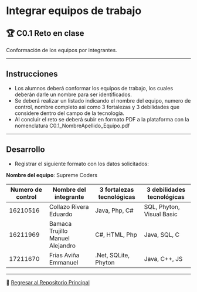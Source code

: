 # Integrar equipos de trabajo

## :trophy: C0.1 Reto en clase

Conformación de los equipos por integrantes.
___

## Instrucciones

- Los alumnos deberá conformar los equipos de trabajo, los cuales deberán darle un nombre para ser identificados.
- Se deberá realizar un listado indicando el nombre del equipo, numero de control, nombre completo asi como 3 fortalezas y 3 debilidades que considere dentro del campo de la tecnología.
- Al concluir el reto se deberá subir en formato PDF a la plataforma con la nomenclatura C0.1_NombreApellido_Equipo.pdf

___

## Desarrollo

- Registrar el siguiente formato con los datos solicitados:

**Nombre del equipo**: Supreme Coders

Numero de control | Nombre del integrante | 3 fortalezas tecnológicas | 3 debilidades tecnológicas
---------|----------|---------|---------|
16210516|Collazo Rivera Eduardo|Java, Php, C#|SQL, Phyton, Visual Basic|
16211969|Bamaca Trujillo Manuel Alejandro|C#, HTML, Php|Java, SQL, C|
17211670|Frias Aviña Emmanuel|.Net, SQLite, Phyton|Java, C++, JS|
___
:page_facing_up: [Regresar al Repositorio Principal](https://github.com/EduardoCollazoR/AnalisisAvanzDeSoft.git) 